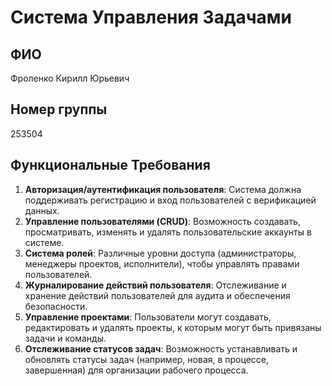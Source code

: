 # Система Управления Задачами

## ФИО

Фроленко Кирилл Юрьевич

## Номер группы

253504

## Функциональные Требования

1. **Авторизация/аутентификация пользователя**: Система должна поддерживать регистрацию и вход пользователей с верификацией данных.
2. **Управление пользователями (CRUD)**: Возможность создавать, просматривать, изменять и удалять пользовательские аккаунты в системе.
3. **Система ролей**: Различные уровни доступа (администраторы, менеджеры проектов, исполнители), чтобы управлять правами пользователей.
4. **Журналирование действий пользователя**: Отслеживание и хранение действий пользователей для аудита и обеспечения безопасности.
5. **Управление проектами**: Пользователи могут создавать, редактировать и удалять проекты, к которым могут быть привязаны задачи и команды.
6. **Отслеживание статусов задач**: Возможность устанавливать и обновлять статусы задач (например, новая, в процессе, завершенная) для организации рабочего процесса.
